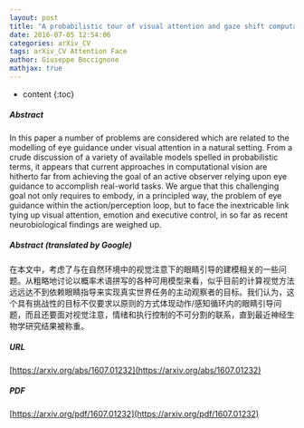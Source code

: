 ```yaml
---
layout: post
title: "A probabilistic tour of visual attention and gaze shift computational models"
date: 2016-07-05 12:54:06
categories: arXiv_CV
tags: arXiv_CV Attention Face
author: Giuseppe Boccignone
mathjax: true
---
```


* content
{:toc}

##### Abstract
In this paper a number of problems are considered which are related to the modelling of eye guidance under visual attention in a natural setting. From a crude discussion of a variety of available models spelled in probabilistic terms, it appears that current approaches in computational vision are hitherto far from achieving the goal of an active observer relying upon eye guidance to accomplish real-world tasks. We argue that this challenging goal not only requires to embody, in a principled way, the problem of eye guidance within the action/perception loop, but to face the inextricable link tying up visual attention, emotion and executive control, in so far as recent neurobiological findings are weighed up.

##### Abstract (translated by Google)
在本文中，考虑了与在自然环境中的视觉注意下的眼睛引导的建模相关的一些问题。从粗略地讨论以概率术语拼写的各种可用模型来看，似乎目前的计算视觉方法远远达不到依赖眼睛指导来实现真实世界任务的主动观察者的目标。我们认为，这个具有挑战性的目标不仅要求以原则的方式体现动作/感知循环内的眼睛引导问题，而且还要面对视觉注意，情绪和执行控制的不可分割的联系，直到最近神经生物学研究结果被称重。

##### URL
[https://arxiv.org/abs/1607.01232](https://arxiv.org/abs/1607.01232)

##### PDF
[https://arxiv.org/pdf/1607.01232](https://arxiv.org/pdf/1607.01232)

